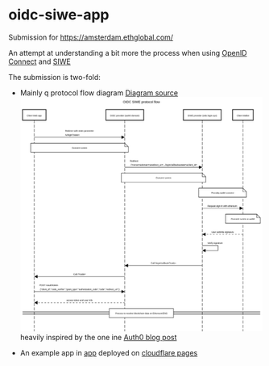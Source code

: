 # oidc-siwe-app

Submission for https://amsterdam.ethglobal.com/

An attempt at understanding a bit more the process when using [OpenID Connect](https://openid.net/specs/openid-connect-core-1_0.html) and [SIWE](https://login.xyz)

The submission is two-fold:

- Mainly q protocol flow diagram [Diagram source](./sequence_diagram.txt)
![Diagram](./sequence_diagram.png) heavily inspired by the one ine [Auth0 blog post](https://auth0.com/blog/sign-in-with-ethereum-siwe-now-available-on-auth0/)

- An example app in [app](./app) deployed on [cloudflare pages](https://auth0.com/blog/sign-in-with-ethereum-siwe-now-available-on-auth0/)
